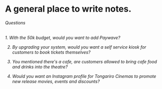 # A general place to write notes.
<h6> Questions <h6>
  1. With the 50k budget, would you want to add Paywave?
  
  2. By upgrading your system, would you want a self service kiosk for customers to book tickets themselves?
  
  3. You mentioned there's a cafe, are customers allowed to bring cafe food and drinks into the theatre?
  
  4. Would you want an Instagram profile for Tongariro Cinemas to promote new release movies, events and discounts?
  
 
